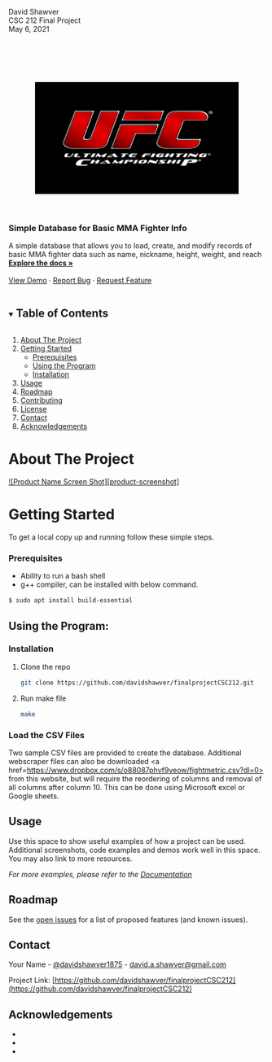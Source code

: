 
<p>David Shawver<br />
CSC 212 Final Project<br />
May 6, 2021<br />
</p>
<br />
<br />
<br />
<br />

<p align="center"><img src="https://github.com/DavidShawver/finalprojectCSC212/blob/master/download.jpg" width="400" height="220" alt="UFC Logo"></p>

<br />
<p align="center">



  
  <a href="https://github.com/davidshawver/finalprojectCSC212">
  </a>

  <h3 align="left style="font-size:40px">Simple Database for Basic MMA Fighter Info</h3>

  <p align="left">
    A simple database that allows you to load, create, and modify records of basic MMA fighter data such as name, nickname, height, weight, and reach
    <br />
    <a href="https://github.com/davidshawver/finalprojectCSC212/"><strong>Explore the docs »</strong></a>
    <br />
    <br />
    <a href="https://github.com/davidshawver/finalprojectCSC212">View Demo</a>
    ·
    <a href="https://github.com/davidshawver/finalprojectCSC212/issues">Report Bug</a>
    ·
    <a href="https://github.com/davidshawver/finalprojectCSC212/issues">Request Feature</a>
  </p>
</p>



<!-- TABLE OF CONTENTS -->
<details open="open">
  <summary><h2 style="display: inline-block">Table of Contents</h2></summary>
  <ol>
    <li>
      <a href="#about-the-project">About The Project</a>
    </li>
    <li>
      <a href="#getting-started">Getting Started</a>
      <ul>
        <li><a href="#prerequisites">Prerequisites</a></li>
        <li><a href="#Using the Program">Using the Program</a></li>       
        <li><a href="#installation">Installation</a></li>
      </ul>
    </li>
    <li><a href="#usage">Usage</a></li>
    <li><a href="#roadmap">Roadmap</a></li>
    <li><a href="#contributing">Contributing</a></li>
    <li><a href="#license">License</a></li>
    <li><a href="#contact">Contact</a></li>
    <li><a href="#acknowledgements">Acknowledgements</a></li>
  </ol>
</details>



<!-- ABOUT THE PROJECT -->
# About The Project

[![Product Name Screen Shot][product-screenshot]](https://example.com)

<!-- GETTING STARTED -->
# Getting Started

To get a local copy up and running follow these simple steps.

### Prerequisites
*  Ability to run a bash shell
*  g++ compiler, can be installed with below command.
  ```sh
  $ sudo apt install build-essential
  ```

## Using the Program:

### Installation

1. Clone the repo
   ```sh
   git clone https://github.com/davidshawver/finalprojectCSC212.git
   ```
2. Run make file
   ```sh
   make
   ```
### Load the CSV Files

Two sample CSV files are provided to create the database.  Additional webscraper files can also be downloaded <a href=https://www.dropbox.com/s/o88087phvf9veow/fightmetric.csv?dl=0> from this website</a>, but will require the reordering of columns and removal of all columns after column 10.  This can be done using Microsoft excel or Google sheets.


<!-- USAGE EXAMPLES -->
## Usage

Use this space to show useful examples of how a project can be used. Additional screenshots, code examples and demos work well in this space. You may also link to more resources.

_For more examples, please refer to the [Documentation](https://example.com)_



<!-- ROADMAP -->
## Roadmap

See the [open issues](https://github.com/davidshawver/finalprojectCSC212/issues) for a list of proposed features (and known issues).


<!-- CONTACT -->
## Contact

Your Name - [@davidshawver1875](https://twitter.com/davidshawver1875) - david.a.shawver@gmail.com

Project Link: [https://github.com/davidshawver/finalprojectCSC212](https://github.com/davidshawver/finalprojectCSC212)



<!-- ACKNOWLEDGEMENTS -->
## Acknowledgements

* []()
* []()
* []()





<!-- MARKDOWN LINKS & IMAGES -->
<!-- https://www.markdownguide.org/basic-syntax/#reference-style-links -->
[contributors-shield]: https://img.shields.io/github/contributors/othneildrew/Best-README-Template.svg?style=flat-square
[contributors-url]: https://github.com/davidshawver/finalprojectCSC212/graphs/contributors
[linkedin-shield]: https://img.shields.io/badge/-LinkedIn-black.svg?style=for-the-badge&logo=linkedin&colorB=555
[linkedin-url]: https://linkedin.com/in/davidshawver

